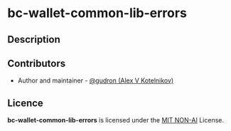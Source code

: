 # bc-wallet-common-lib-errors

## Description

## Contributors

* Author and maintainer - [@gudron (Alex V Kotelnikov)](https://github.com/gudron)

## Licence

**bc-wallet-common-lib-errors** is licensed under the [MIT NON-AI](./LICENSE) License.